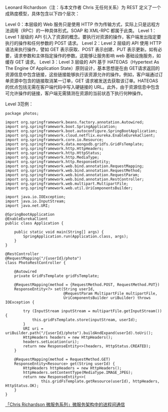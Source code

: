 Leonard Richardson（注：与本文作者 Chris 无任何关系）为 REST 定义了一个成熟度模型，具体包含以下四个层次：

Level 0：本层级的 Web 服务只是使用 HTTP 作为传输方式，实际上只是远程方法调用（RPC）的一种具体形式。SOAP 和 XML-RPC 都属于此类。
Level 1：Level 1 层级的 API 引入了资源的概念。要执行对资源的操作，客户端发出指定要执行的操作和任何参数的 POST 请求。
Level 2：Level 2 层级的 API 使用 HTTP 语法来执行操作，譬如 GET 表示获取、POST 表示创建、PUT 表示更新。如有必要，请求参数和主体指定操作的参数。这能够让服务影响 web 基础设施服务，如缓存 GET 请求。
Level 3：Level 3 层级的 API 基于 HATEOAS（Hypertext As The Engine Of Application State）原则设计，基本思想是在由 GET请求返回的资源信息中包含链接，这些链接能够执行该资源允许的操作。例如，客户端通过订单资源中包含的链接取消某一订单，GET 请求被发送去获取该订单。HATEOAS 的优点包括无需在客户端代码中写入硬链接的 URL。此外，由于资源信息中包含可允许操作的链接，客户端无需猜测在资源的当前状态下执行何种操作。



Level 3范例：

```
package photos;

import org.springframework.beans.factory.annotation.Autowired;
import org.springframework.boot.SpringApplication;
import org.springframework.boot.autoconfigure.SpringBootApplication;
import org.springframework.cloud.netflix.eureka.EnableEurekaClient;
import org.springframework.core.io.Resource;
import org.springframework.data.mongodb.gridfs.GridFsTemplate;
import org.springframework.http.HttpHeaders;
import org.springframework.http.HttpStatus;
import org.springframework.http.MediaType;
import org.springframework.http.ResponseEntity;
import org.springframework.web.bind.annotation.RequestMapping;
import org.springframework.web.bind.annotation.RequestMethod;
import org.springframework.web.bind.annotation.RequestParam;
import org.springframework.web.bind.annotation.RestController;
import org.springframework.web.multipart.MultipartFile;
import org.springframework.web.util.UriComponentsBuilder;

import java.io.IOException;
import java.io.InputStream;
import java.net.URI;

@SpringBootApplication
@EnableEurekaClient
public class Application {

    public static void main(String[] args) {
        SpringApplication.run(Application.class, args);
    }
}

@RestController
@RequestMapping("/{userId}/photo")
class PhotoRestController {

    @Autowired
    private GridFsTemplate gridFsTemplate;

    @RequestMapping(method = {RequestMethod.POST, RequestMethod.PUT})
    ResponseEntity<?> set(String userId,
                          @RequestParam MultipartFile multipartFile,
                          UriComponentsBuilder uriBuilder) throws IOException {

        try (InputStream inputStream = multipartFile.getInputStream()) {
            this.gridFsTemplate.store(inputStream, userId);
        }
        URI uri = uriBuilder.path("/{userId}/photo").buildAndExpand(userId).toUri();
        HttpHeaders headers = new HttpHeaders();
        headers.setLocation(uri);
        return new ResponseEntity<>(headers, HttpStatus.CREATED);
    }

    @RequestMapping(method = RequestMethod.GET)
    ResponseEntity<Resource> get(String userId) {
        HttpHeaders httpHeaders = new HttpHeaders();
        httpHeaders.setContentType(MediaType.IMAGE_JPEG);
        return new ResponseEntity<>(
                this.gridFsTemplate.getResource(userId), httpHeaders, HttpStatus.OK);
    }
}
```



[「Chris Richardson 微服务系列」微服务架构中的进程间通信](http://blog.daocloud.io/microservices-3/)